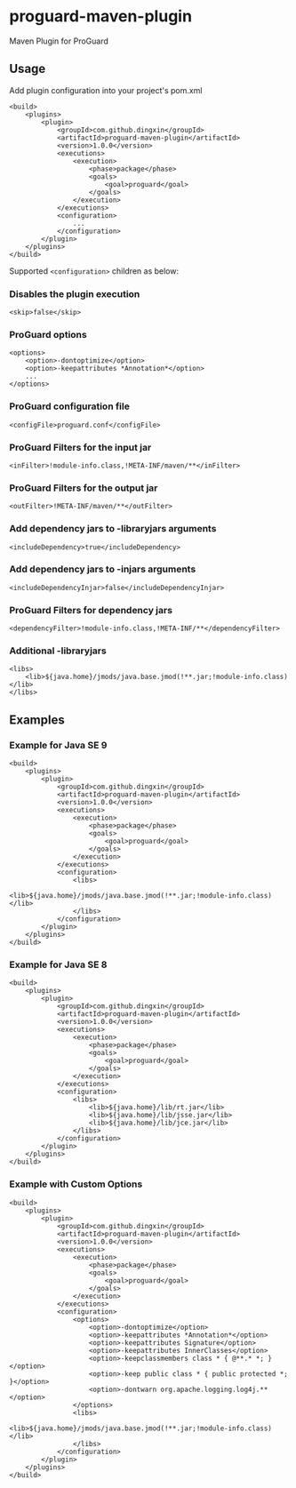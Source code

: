 # proguard-maven-plugin #

Maven Plugin for ProGuard


## Usage ##

Add plugin configuration into your project's pom.xml

```
<build>
	<plugins>
		<plugin>
			<groupId>com.github.dingxin</groupId>
			<artifactId>proguard-maven-plugin</artifactId>
			<version>1.0.0</version>
			<executions>
				<execution>
					<phase>package</phase>
					<goals>
						<goal>proguard</goal>
					</goals>
				</execution>
			</executions>
			<configuration>
				...
			</configuration>
		</plugin>
	</plugins>
</build>
```

Supported `<configuration>` children as below:

### Disables the plugin execution ###
```
<skip>false</skip>
```

### ProGuard options ###
```
<options>
	<option>-dontoptimize</option>
	<option>-keepattributes *Annotation*</option>
	...
</options>
```

### ProGuard configuration file ###
```
<configFile>proguard.conf</configFile>
```

### ProGuard Filters for the input jar ###
```
<inFilter>!module-info.class,!META-INF/maven/**</inFilter>
```

### ProGuard Filters for the output jar ###
```
<outFilter>!META-INF/maven/**</outFilter>
```

### Add dependency jars to -libraryjars arguments ###
```
<includeDependency>true</includeDependency>
```

### Add dependency jars to -injars arguments ###
```
<includeDependencyInjar>false</includeDependencyInjar>
```

### ProGuard Filters for dependency jars ###
```
<dependencyFilter>!module-info.class,!META-INF/**</dependencyFilter>
```

### Additional -libraryjars ###
```
<libs>
	<lib>${java.home}/jmods/java.base.jmod(!**.jar;!module-info.class)</lib>
</libs>
```


## Examples ##

### Example for Java SE 9 ###
```
<build>
	<plugins>
		<plugin>
			<groupId>com.github.dingxin</groupId>
			<artifactId>proguard-maven-plugin</artifactId>
			<version>1.0.0</version>
			<executions>
				<execution>
					<phase>package</phase>
					<goals>
						<goal>proguard</goal>
					</goals>
				</execution>
			</executions>
			<configuration>
				<libs>
					<lib>${java.home}/jmods/java.base.jmod(!**.jar;!module-info.class)</lib>
				</libs>
			</configuration>
		</plugin>
	</plugins>
</build>
```

### Example for Java SE 8 ###
```
<build>
	<plugins>
		<plugin>
			<groupId>com.github.dingxin</groupId>
			<artifactId>proguard-maven-plugin</artifactId>
			<version>1.0.0</version>
			<executions>
				<execution>
					<phase>package</phase>
					<goals>
						<goal>proguard</goal>
					</goals>
				</execution>
			</executions>
			<configuration>
				<libs>
					<lib>${java.home}/lib/rt.jar</lib>
					<lib>${java.home}/lib/jsse.jar</lib>
					<lib>${java.home}/lib/jce.jar</lib>
				</libs>
			</configuration>
		</plugin>
	</plugins>
</build>
```

### Example with Custom Options ###
```
<build>
	<plugins>
		<plugin>
			<groupId>com.github.dingxin</groupId>
			<artifactId>proguard-maven-plugin</artifactId>
			<version>1.0.0</version>
			<executions>
				<execution>
					<phase>package</phase>
					<goals>
						<goal>proguard</goal>
					</goals>
				</execution>
			</executions>
			<configuration>
				<options>
					<option>-dontoptimize</option>
					<option>-keepattributes *Annotation*</option>
					<option>-keepattributes Signature</option>
					<option>-keepattributes InnerClasses</option>
					<option>-keepclassmembers class * { @**.* *; }</option>
					<option>-keep public class * { public protected *; }</option>
					<option>-dontwarn org.apache.logging.log4j.**</option>
				</options>
				<libs>
					<lib>${java.home}/jmods/java.base.jmod(!**.jar;!module-info.class)</lib>
				</libs>
			</configuration>
		</plugin>
	</plugins>
</build>
```
